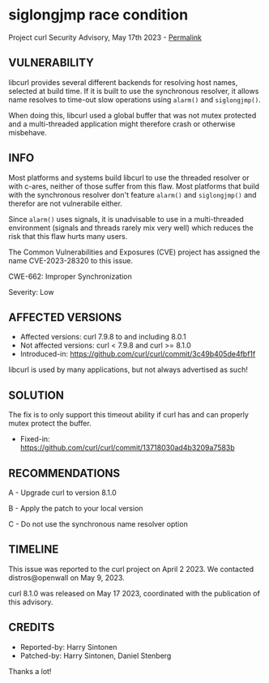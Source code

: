 siglongjmp race condition
=========================

Project curl Security Advisory, May 17th 2023 -
[Permalink](https://curl.se/docs/CVE-2023-28320.html)

VULNERABILITY
-------------

libcurl provides several different backends for resolving host names, selected
at build time. If it is built to use the synchronous resolver, it allows name
resolves to time-out slow operations using `alarm()` and `siglongjmp()`.

When doing this, libcurl used a global buffer that was not mutex protected and
a multi-threaded application might therefore crash or otherwise misbehave.

INFO
----

Most platforms and systems build libcurl to use the threaded resolver or with
c-ares, neither of those suffer from this flaw. Most platforms that build with
the synchronous resolver don't feature `alarm()` and `siglongjmp()` and
therefor are not vulnerabile either.

Since `alarm()` uses signals, it is unadvisable to use in a multi-threaded
environment (signals and threads rarely mix very well) which reduces the risk
that this flaw hurts many users.

The Common Vulnerabilities and Exposures (CVE) project has assigned the name
CVE-2023-28320 to this issue.

CWE-662: Improper Synchronization

Severity: Low

AFFECTED VERSIONS
-----------------

- Affected versions: curl 7.9.8 to and including 8.0.1
- Not affected versions: curl < 7.9.8 and curl >= 8.1.0
- Introduced-in: https://github.com/curl/curl/commit/3c49b405de4fbf1f

libcurl is used by many applications, but not always advertised as such!

SOLUTION
------------

The fix is to only support this timeout ability if curl has and can properly
mutex protect the buffer.

- Fixed-in: https://github.com/curl/curl/commit/13718030ad4b3209a7583b

RECOMMENDATIONS
--------------

 A - Upgrade curl to version 8.1.0

 B - Apply the patch to your local version

 C - Do not use the synchronous name resolver option
 
TIMELINE
--------

This issue was reported to the curl project on April 2 2023. We contacted
distros@openwall on May 9, 2023.

curl 8.1.0 was released on May 17 2023, coordinated with the publication of
this advisory.

CREDITS
-------

- Reported-by: Harry Sintonen
- Patched-by: Harry Sintonen, Daniel Stenberg

Thanks a lot!
